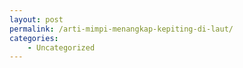 ```yaml
---
layout: post
permalink: /arti-mimpi-menangkap-kepiting-di-laut/
categories:
    - Uncategorized
---
```


